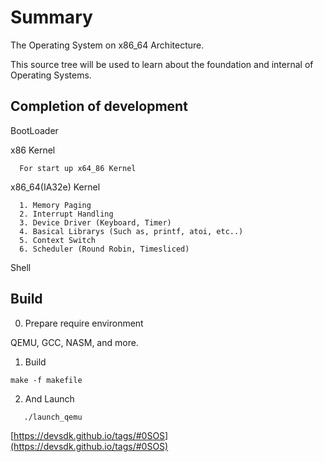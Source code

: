 # Summary

The Operating System on x86_64 Architecture.

This source tree will be used to learn about the foundation and internal of Operating Systems.

## Completion of development
 
  BootLoader
  
  x86 Kernel 
  ```
    For start up x64_86 Kernel
  ```
   
  x86_64(IA32e) Kernel
  ``` 
    1. Memory Paging
    2. Interrupt Handling 
    3. Device Driver (Keyboard, Timer)
    4. Basical Librarys (Such as, printf, atoi, etc..)
    5. Context Switch 
    6. Scheduler (Round Robin, Timesliced)
```
  
  Shell
  

## Build

0. Prepare require environment
  
  QEMU, GCC, NASM, and more.
  
1. Build
 ```
 make -f makefile
 ```
 
 2. And Launch
 
 ```
    ./launch_qemu
 ```
 
[https://devsdk.github.io/tags/#0SOS](https://devsdk.github.io/tags/#0SOS)
 
 
